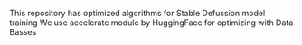 This repository has optimized algorithms for Stable Defussion model training
We use accelerate module by HuggingFace for optimizing with Data Basses
